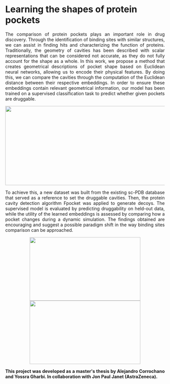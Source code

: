 # Learning the shapes of protein pockets

<p align="justify">
The comparison of protein pockets plays an important role in drug discovery. Through the identification of binding sites with similar structures, we can assist in finding hits and characterizing the function of proteins. Traditionally, the geometry of cavities has been described with scalar representations that can be considered not accurate, as they do not fully account for the shape as a whole. In this work, we propose a method that creates geometrical descriptions of pocket shape based on Euclidean neural networks, allowing us to encode their physical features. By doing this, we can compare the cavities through the computation of the Euclidean distance between their respective embeddings. In order to ensure these embeddings contain relevant geometrical information, our model has been trained on a supervised classification task to predict whether given pockets are druggable. 
</p>
 
<p align="center">
  <img src="https://user-images.githubusercontent.com/56264560/175291037-15fd52df-5225-46bf-b7a0-f46a5c7c8b7b.png" width="600" height="250"/>
</p>
 
<p align="justify">
To achieve this, a new dataset was built from the existing sc-PDB database that served as a reference to set the druggable cavities. Then, the protein cavity detection algorithm Fpocket was applied to generate decoys. The supervised model is evaluated by predicting druggability on held-out data, while the utility of the learned embeddings is assessed by comparing how a pocket changes during a dynamic simulation. The findings obtained are encouraging and suggest a possible paradigm shift in the way binding sites comparison can be approached.
</p>

<p align="center">
  <img src="https://user-images.githubusercontent.com/56264560/175293821-079da307-67ee-4b32-859e-21fc8fe641eb.png" width="350" height="200" alt>
  <img src="https://user-images.githubusercontent.com/56264560/175293665-2d25206c-07f5-4c70-8087-5d022d2d0a1a.png" width="350" height="200" alt>
</p>

<p align="justify">
<b>This project was developed as a master's thesis by Alejandro Corrochano and Yossra Gharbi. In collaboration with Jon Paul Janet (AstraZeneca).</b>
</p>
